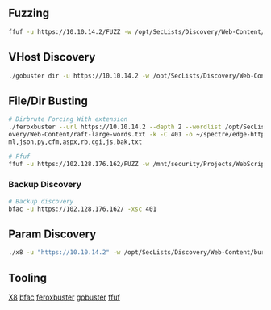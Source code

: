 ## Fuzzing
```bash
ffuf -u https://10.10.14.2/FUZZ -w /opt/SecLists/Discovery/Web-Content/api/api-endpoints.txt -fc 401
```


## VHost Discovery
```bash
./gobuster dir -u https://10.10.14.2 -w /opt/SecLists/Discovery/Web-Content/api/api-endpoints.txt --wildcard 401
```

## File/Dir Busting
```bash
# Dirbrute Forcing With extension
./feroxbuster --url https://10.10.14.2 --depth 2 --wordlist /opt/SecLists/Disc  
overy/Web-Content/raft-large-words.txt -k -C 401 -o ~/spectre/edge-https.feroxbuster -x php,pl,sh,asp,ht  
ml,json,py,cfm,aspx,rb,cgi,js,bak,txt

# Ffuf
ffuf -u https://102.128.176.162/FUZZ -w /mnt/security/Projects/WebScripts/output/special-chars.3.fuzz -fc 401
```

### Backup Discovery
```bash
# Backup discovery
bfac -u https://102.128.176.162/ -xsc 401
```

## Param Discovery
```bash
./x8 -u "https://10.10.14.2" -w /opt/SecLists/Discovery/Web-Content/burp-parameter-names.txt
```


## Tooling
[X8](https://github.com/Sh1Yo/x8/)
[bfac](https://github.com/mazen160/bfac)
[feroxbuster](https://github.com/epi052/feroxbuster)
[gobuster](https://github.com/OJ/gobuster)
[ffuf](https://github.com/ffuf/ffuf)

